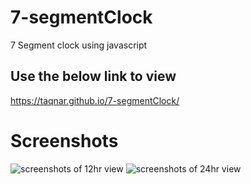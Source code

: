 # 7-segmentClock
7 Segment clock using javascript
## Use the below link to view
https://taqnar.github.io/7-segmentClock/
# Screenshots
![screenshots of 12hr view](https://github.com/taqnar/7-segmentClock/blob/gh-pages/screenshots/12hr.png)
![screenshots of 24hr view](https://github.com/taqnar/7-segmentClock/blob/gh-pages/screenshots/24hr.png)
